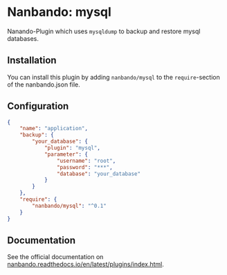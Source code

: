 # Nanbando: mysql

Nanando-Plugin which uses `mysqldump` to backup and restore mysql databases.

## Installation

You can install this plugin by adding `nanbando/mysql` to the `require`-section of the nanbando.json file.

## Configuration

```json
{
    "name": "application",
    "backup": {
        "your_database": {
            "plugin": "mysql",
            "parameter": {
                "username": "root",
                "password": "***",
                "database": "your_database"
            }
        }
    },
    "require": {
        "nanbando/mysql": "^0.1"
    }
}
```

## Documentation

See the official documentation on [nanbando.readthedocs.io/en/latest/plugins/index.html](https://nanbando.readthedocs.io/en/latest/plugins/index.html).


